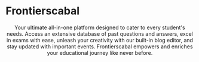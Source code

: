 # Frontierscabal
  <p align="center">Your ultimate all-in-one platform designed to cater to every student's needs. Access an extensive database of past questions and answers, excel in exams with ease, unleash your creativity with our built-in blog editor, and stay updated with important events. Frontierscabal empowers and enriches your educational journey like never before.</p>